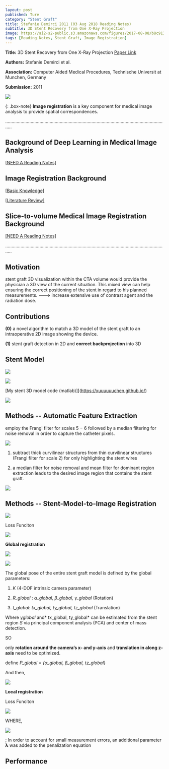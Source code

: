```yaml
---
layout: post
published: Ture
category: "Stent Graft"
title: Stefanie Demirci 2011 (03 Aug 2018 Reading Notes)
subtitle: 3D Stent Recovery from One X-Ray Projection
image: https://ai2-s2-public.s3.amazonaws.com/figures/2017-08-08/b8c913479cbf2ee279312720a46f9324bffbdda7/8-Figure5-1.png
tags: [Reading Notes, Stent Graft, Image Registration]
---
```


**Title:** 3D Stent Recovery from One X-Ray Projection [Paper Link](https://arxiv.org/abs/1704.06065)

**Authors:** Stefanie Demirci et al.

**Association:** Computer Aided Medical Procedures, Technische Universit at Munchen, Germany

**Submission:** 2011

![](https://ai2-s2-public.s3.amazonaws.com/figures/2017-08-08/b8c913479cbf2ee279312720a46f9324bffbdda7/8-Figure5-1.png) 

{: .box-note}
**Image registration** is a key component for medical image analysis to provide spatial correspondences.

.................................................................................................................................
## Background of Deep Learning in Medical Image Analysis

[[NEED A Reading Notes]](https://xuuuuuuchen.github.io/2018-08-01-DeepLearninginMedicalImageAnalysis/)

## Image Registration Background

[[Basic Knowledge]](https://xuuuuuuchen.github.io/2018-07-31-ImageRegistration-basic/)

[[Literature Review]](https://xuuuuuuchen.github.io/2018-07-31-ImageRegistration/)

## Slice-to-volume Medical Image Registration Background

[[NEED A Reading Notes]](https://xuuuuuuchen.github.io/2018-08-01-ImageRegistration-2D-3D/)

.................................................................................................................................

## Motivation

stent graft 3D visualization within the CTA volume would provide the physician a 3D view of the current situation. This mixed view can help ensuring the correct positioning of the stent in regard to his planned measurements. ---> increase extensive use of contrast agent and the radiation dose.

## Contributions

**(0)** a novel algorithm to match a 3D model of the stent graft to an intraoperative 2D image showing the device.

**(1)** stent graft detection in 2D and **correct backprojection** into 3D


## Stent Model


![](https://github.com/xuuuuuuchen/xuuuuuuchen.github.io/blob/master/img/2018-08-03-readnote/1.png?raw=true) 

![](https://github.com/xuuuuuuchen/xuuuuuuchen.github.io/blob/master/img/2018-08-03-readnote/2.png?raw=true) 

[My stent 3D model code (matlab)]](https://xuuuuuuchen.github.io/)



![](https://github.com/xuuuuuuchen/xuuuuuuchen.github.io/blob/master/img/2018-08-03-readnote/3.png?raw=true) 



## Methods -- Automatic Feature Extraction

employ the Frangi filter for scales 5 − 6 followed by a median filtering for noise removal in order to capture the catheter pixels.

![](https://github.com/xuuuuuuchen/xuuuuuuchen.github.io/blob/master/img/2018-08-03-readnote/4.png?raw=true) 

1. subtract thick curvilinear structures from thin curvilinear structures (Frangi filter for scale 2) for only highlighting the stent wires

2. a median filter for noise removal and mean filter for dominant region extraction leads to the desired image region that contains the stent graft.

![](https://github.com/xuuuuuuchen/xuuuuuuchen.github.io/blob/master/img/2018-08-03-readnote/5.png?raw=true) 

## Methods -- Stent-Model-to-Image Registration

![](https://github.com/xuuuuuuchen/xuuuuuuchen.github.io/blob/master/img/2018-08-03-readnote/6.png?raw=true) 

Loss Funciton

![](https://github.com/xuuuuuuchen/xuuuuuuchen.github.io/blob/master/img/2018-08-03-readnote/7.png?raw=true) 


**Global registration**

![](https://i.stack.imgur.com/iq1ur.png) 

![](https://github.com/xuuuuuuchen/xuuuuuuchen.github.io/blob/master/img/2018-08-03-readnote/8.png?raw=true) 

The global pose of the entire stent graft model is defined by the global parameters:

1.  *K* (4-DOF intrinsic camera parameter)

2.  *R_global* : *α_global, β_global, γ_global*  (Rotation)

3.  *t_global*: *tx_global, ty_global, tz_global* (Translation)

Where *γglobal* and* tx_global, ty_global* can be estimated from the stent region *S* via principal component analysis (PCA) and center of mass detection.

SO 

only **rotation around the camera’s x- and y-axis** and **translation in along z-axis** need to be optimized.

define *P_global = {α_global, β_global, tz_global}*

And then,

![](https://github.com/xuuuuuuchen/xuuuuuuchen.github.io/blob/master/img/2018-08-03-readnote/9.png?raw=true) 



**Local registration**

Loss Funciton

![](https://github.com/xuuuuuuchen/xuuuuuuchen.github.io/blob/master/img/2018-08-03-readnote/10.png?raw=true) 

WHERE, 

![](https://github.com/xuuuuuuchen/xuuuuuuchen.github.io/blob/master/img/2018-08-03-readnote/11.png?raw=true) 

; In order to account for small measurement errors, an additional parameter **λ** was added to the penalization equation

## Performance



